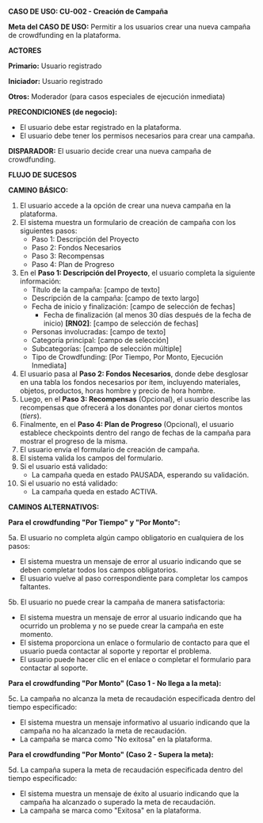 **CASO DE USO: CU-002 - Creación de Campaña**

**Meta del CASO DE USO:** Permitir a los usuarios crear una nueva campaña de crowdfunding en la plataforma.

**ACTORES**

**Primario:** Usuario registrado

**Iniciador:** Usuario registrado

**Otros:** Moderador (para casos especiales de ejecución inmediata)

**PRECONDICIONES (de negocio):**
- El usuario debe estar registrado en la plataforma.
- El usuario debe tener los permisos necesarios para crear una campaña.

**DISPARADOR:** El usuario decide crear una nueva campaña de crowdfunding.

**FLUJO DE SUCESOS**

**CAMINO BÁSICO:**

1. El usuario accede a la opción de crear una nueva campaña en la plataforma.
2. El sistema muestra un formulario de creación de campaña con los siguientes pasos:
   - Paso 1: Descripción del Proyecto
   - Paso 2: Fondos Necesarios
   - Paso 3: Recompensas
   - Paso 4: Plan de Progreso
3. En el **Paso 1: Descripción del Proyecto**, el usuario completa la siguiente información:
   - Título de la campaña: [campo de texto]
   - Descripción de la campaña: [campo de texto largo]
   - Fecha de inicio y finalización: [campo de selección de fechas]
      - Fecha de finalización (al menos 30 días después de la fecha de inicio) **[RN02]**: [campo de selección de fechas]
   - Personas involucradas: [campo de texto]
   - Categoría principal: [campo de selección]
   - Subcategorías: [campo de selección múltiple]
   - Tipo de Crowdfunding: [Por Tiempo, Por Monto, Ejecución Inmediata]
4. El usuario pasa al **Paso 2: Fondos Necesarios**, donde debe desglosar en una tabla los fondos necesarios por ítem, incluyendo materiales, objetos, productos, horas hombre y precio de hora hombre.
5. Luego, en el **Paso 3: Recompensas** (Opcional), el usuario describe las recompensas que ofrecerá a los donantes por donar ciertos montos (_tiers_).
6. Finalmente, en el **Paso 4: Plan de Progreso** (Opcional), el usuario establece checkpoints dentro del rango de fechas de la campaña para mostrar el progreso de la misma.
7. El usuario envía el formulario de creación de campaña.
8. El sistema valida los campos del formulario.
9. Si el usuario está validado:
   - La campaña queda en estado PAUSADA, esperando su validación.
10. Si el usuario no está validado:
    - La campaña queda en estado ACTIVA.

**CAMINOS ALTERNATIVOS:**

**Para el crowdfunding "Por Tiempo" y "Por Monto":**

5a. El usuario no completa algún campo obligatorio en cualquiera de los pasos:
   - El sistema muestra un mensaje de error al usuario indicando que se deben completar todos los campos obligatorios.
   - El usuario vuelve al paso correspondiente para completar los campos faltantes.

5b. El usuario no puede crear la campaña de manera satisfactoria:
   - El sistema muestra un mensaje de error al usuario indicando que ha ocurrido un problema y no se puede crear la campaña en este momento.
   - El sistema proporciona un enlace o formulario de contacto para que el usuario pueda contactar al soporte y reportar el problema.
   - El usuario puede hacer clic en el enlace o completar el formulario para contactar al soporte.

**Para el crowdfunding "Por Monto" (Caso 1 - No llega a la meta):**

5c. La campaña no alcanza la meta de recaudación especificada dentro del tiempo especificado:
   - El sistema muestra un mensaje informativo al usuario indicando que la campaña no ha alcanzado la meta de recaudación.
   - La campaña se marca como "No exitosa" en la plataforma.

**Para el crowdfunding "Por Monto" (Caso 2 - Supera la meta):**

5d. La campaña supera la meta de recaudación especificada dentro del tiempo especificado:
   - El sistema muestra un mensaje de éxito al usuario indicando que la campaña ha alcanzado o superado la meta de recaudación.
   - La campaña se marca como "Exitosa" en la plataforma.
